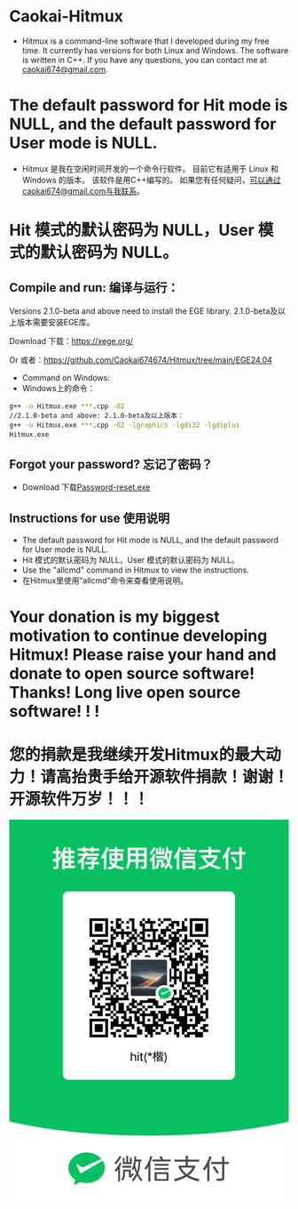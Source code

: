 Caokai-Hitmux
=============
* Hitmux is a command-line software that I developed during my free time. 
It currently has versions for both Linux and Windows.
The software is written in C++. 
If you have any questions, you can contact me at caokai674@gmail.com.

# The default password for Hit mode is NULL, and the default password for User mode is NULL.

* Hitmux 是我在空闲时间开发的一个命令行软件。 
目前它有适用于 Linux 和 Windows 的版本。
该软件是用C++编写的。 
如果您有任何疑问，可以通过caokai674@gmail.com与我联系。

# Hit 模式的默认密码为 NULL，User 模式的默认密码为 NULL。

Compile and run:
编译与运行：
-----------
Versions 2.1.0-beta and above need to install the EGE library. 2.1.0-beta及以上版本需要安装EGE库。

Download 下载：https://xege.org/

Or 或者：https://github.com/Caokai674674/Hitmux/tree/main/EGE24.04

* Command on Windows:
* Windows上的命令：
```bash
g++ -o Hitmux.exe ***.cpp -O2
//2.1.0-beta and above: 2.1.0-beta及以上版本：
g++ -o Hitmux.exe ***.cpp -O2 -lgraphics -lgdi32 -lgdiplus
Hitmux.exe
```

Forgot your password?
忘记了密码？
-----------
* Download 下载[Password-reset.exe](https://github.com/Caokai674674/Hitmux/tree/main/Password-reset)

Instructions for use
使用说明
-----------
* The default password for Hit mode is NULL, and the default password for User mode is NULL.
* Hit 模式的默认密码为 NULL，User 模式的默认密码为 NULL。
* Use the "allcmd" command in Hitmux to view the instructions.
* 在Hitmux里使用“allcmd”命令来查看使用说明。
  
# Your donation is my biggest motivation to continue developing Hitmux! Please raise your hand and donate to open source software! Thanks! Long live open source software! ! !


# 您的捐款是我继续开发Hitmux的最大动力！请高抬贵手给开源软件捐款！谢谢！开源软件万岁！！！


![image](https://github.com/Caokai674674/Hitmux/blob/main/img/Thank-you!.png)


